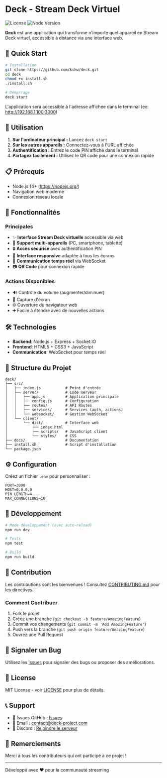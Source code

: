# Deck - Stream Deck Virtuel

![License](https://img.shields.io/badge/license-MIT-blue.svg)
![Node Version](https://img.shields.io/badge/node-14%2B-brightgreen.svg)

**Deck** est une application qui transforme n'importe quel appareil en Stream Deck virtuel, accessible à distance via une interface web.

## 🚀 Quick Start

```bash
# Installation
git clone https://github.com/kihw/deck.git
cd deck
chmod +x install.sh
./install.sh

# Démarrage
deck start
```

L'application sera accessible à l'adresse affichée dans le terminal (ex: http://192.168.1.100:3000)

## 📱 Utilisation

1. **Sur l'ordinateur principal :** Lancez `deck start`
2. **Sur les autres appareils :** Connectez-vous à l'URL affichée
3. **Authentification :** Entrez le code PIN affiché dans le terminal
4. **Partagez facilement :** Utilisez le QR code pour une connexion rapide

## 📋 Prérequis

- Node.js 14+ (https://nodejs.org/)
- Navigation web moderne
- Connexion réseau locale

## 🌟 Fonctionnalités

### Principales
- ✨ **Interface Stream Deck virtuelle** accessible via web
- 📱 **Support multi-appareils** (PC, smartphone, tablette)
- 🔒 **Accès sécurisé** avec authentification PIN
- 🎨 **Interface responsive** adaptée à tous les écrans
- 🔄 **Communication temps réel** via WebSocket
- 📷 **QR Code** pour connexion rapide

### Actions Disponibles
- 🔊 Contrôle du volume (augmenter/diminuer)
- 📸 Capture d'écran
- 🌐 Ouverture du navigateur web
- ➕ Facile à étendre avec de nouvelles actions

## 🛠️ Technologies

- **Backend**: Node.js + Express + Socket.IO
- **Frontend**: HTML5 + CSS3 + JavaScript  
- **Communication**: WebSocket pour temps réel

## 📁 Structure du Projet

```
deck/
├── src/
│   ├── index.js           # Point d'entrée
│   ├── server/            # Code serveur
│   │   ├── app.js         # Application principale
│   │   ├── config.js      # Configuration
│   │   ├── routes/        # API Routes
│   │   ├── services/      # Services (auth, actions)
│   │   └── websocket/     # Gestion WebSocket
│   └── client/
│       └── dist/          # Interface web
│           ├── index.html
│           ├── scripts/   # JavaScript client
│           └── styles/    # CSS
├── docs/                  # Documentation
├── install.sh             # Script d'installation
└── package.json
```

## ⚙️ Configuration

Créez un fichier `.env` pour personnaliser :

```env
PORT=3000
HOST=0.0.0.0
PIN_LENGTH=4
MAX_CONNECTIONS=10
```

## 🔧 Développement

```bash
# Mode développement (avec auto-reload)
npm run dev

# Tests
npm test

# Build
npm run build
```

## 🤝 Contribution

Les contributions sont les bienvenues ! Consultez [CONTRIBUTING.md](CONTRIBUTING.md) pour les directives.

### Comment Contribuer
1. Fork le projet
2. Créez une branche (`git checkout -b feature/AmazingFeature`)
3. Commit vos changements (`git commit -m 'Add AmazingFeature'`)
4. Push vers la branche (`git push origin feature/AmazingFeature`)
5. Ouvrez une Pull Request

## 🐛 Signaler un Bug

Utilisez les [Issues](https://github.com/kihw/deck/issues) pour signaler des bugs ou proposer des améliorations.

## 📄 License

MIT License - voir [LICENSE](LICENSE) pour plus de détails.

## 📞 Support

- 📮 Issues GitHub : [Issues](https://github.com/kihw/deck/issues)
- 📧 Email : contact@deck-project.com
- 💬 Discord : [Rejoindre le serveur](https://discord.gg/deck)

## 🙏 Remerciements

Merci à tous les contributeurs qui ont participé à ce projet !

---

Développé avec ❤️ pour la communauté streaming